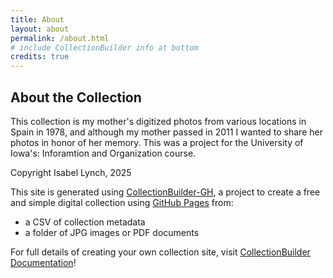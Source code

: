 ```yaml
---
title: About
layout: about
permalink: /about.html
# include CollectionBuilder info at bottom
credits: true
---
```



## About the Collection

This collection is my mother's digitized photos from various locations in Spain in 1978, and although my mother passed in 2011 I wanted to share her photos in honor of her memory. This was a project for the University of Iowa's: Inforamtion and Organization course. 

Copyright Isabel Lynch, 2025

This site is generated using [CollectionBuilder-GH](https://collectionbuilding.github.io/gh/), a project to create a free and simple digital collection using [GitHub Pages](https://pages.github.com/) from: 

- a CSV of collection metadata
- a folder of JPG images or PDF documents



For full details of creating your own collection site, visit [CollectionBuilder Documentation](https://collectionbuilder.github.io/cb-docs/)!


